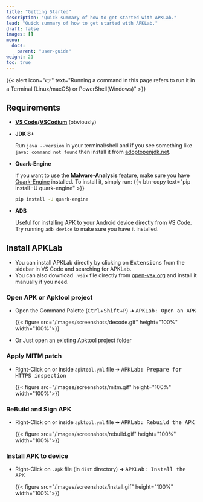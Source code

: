 ```yaml
---
title: "Getting Started"
description: "Quick summary of how to get started with APKLab."
lead: "Quick summary of how to get started with APKLab."
draft: false
images: []
menu:
  docs:
    parent: "user-guide"
weight: 21
toc: true
---
```



{{< alert icon="👉" text="Running a command in this page refers to run it in a Terminal (Linux/macOS) or PowerShell(Windows)" >}}

## Requirements

- **[VS Code](https://code.visualstudio.com)/[VSCodium](https://vscodium.com)** (obviously)
- **JDK 8+**

  Run `java --version` in your terminal/shell and if you see something like `java: command not found` then install it from [adoptopenjdk.net](https://adoptopenjdk.net).
- **Quark-Engine**

  If you want to use the **Malware-Analysis** feature, make sure you have [Quark-Engine](https://github.com/quark-engine/quark-engine) installed. To install it, simply run:
  {{< btn-copy text="pip install -U quark-engine" >}}

  ```bash
  pip install -U quark-engine
  ```

- **ADB**

  Useful for installing APK to your Android device directly from VS Code. Try running `adb device` to make sure you have it installed.

## Install APKLab

- You can install APKLab directly by clicking on <kbd>Extensions</kbd> from the sidebar in VS Code and searching for APKLab.
- You can also download `.vsix` file directly from [open-vsx.org](https://open-vsx.org/extension/Surendrajat/apklab) and install it manually if you need.


### Open APK or Apktool project

- Open the Command Palette (<kbd>Ctrl</kbd>+<kbd>Shift</kbd>+<kbd>P</kbd>) ➜ <kbd>APKLab: Open an APK</kbd>

  {{< figure src="/images/screenshots/decode.gif" height="100%" width="100%">}}

- Or Just open an existing Apktool project folder

### Apply MITM patch

- Right-Click on or inside `apktool.yml` file ➜ <kbd>APKLab: Prepare for HTTPS inspection</kbd>

  {{< figure src="/images/screenshots/mitm.gif" height="100%" width="100%">}}

### ReBuild and Sign APK

- Right-Click on or inside `apktool.yml` file ➜ <kbd>APKLab: Rebuild the APK</kbd>

  {{< figure src="/images/screenshots/rebuild.gif" height="100%" width="100%">}}

### Install APK to device

- Right-Click on `.apk` file (in `dist` directory) ➜ <kbd>APKLab: Install the APK</kbd>

  {{< figure src="/images/screenshots/install.gif" height="100%" width="100%">}}

